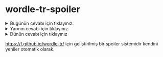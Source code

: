 # wordle-tr-spoiler

<details>
  <summary>Bugünün cevabı için tıklayınız.</summary>
  <br>
    <b> sibop </b>
</details>

<details>
  <summary>Yarının cevabı için tıklayınız</summary>
  <br>
   <b> ilbay </b>
</details>

<details>
  <summary>Dünün cevabı için tıklayınız </summary>
  <br>
  <b> kafes </b>
</details>

https://f.github.io/wordle-tr/ için geliştirilmiş bir spoiler sistemidir kendini yeniler otomatik olarak.

